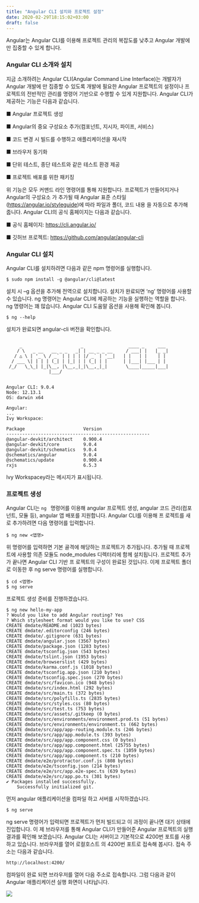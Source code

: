 ```yaml
---
title: "Angular CLI 설치와 프로젝트 설정"
date: 2020-02-29T18:15:02+03:00
draft: false
---
```


Angular는 Angular CLI를 이용해 프로젝트 관리의 복잡도를 낮추고 Angular 개발에만 집중할 수 있게 합니다.



### Angular CLI 소개와 설치

지금 소개하려는 Angular CLI(Angular Command Line Interface)는 개발자가 Angular 개발에 만 집중할 수 있도록 개발에 필요한 Angular 프로젝트의 설정이나 프로젝트의 전반적인 관리를 명령어 기반으로 수행할 수 있게 지원합니다. Angular CLI가 제공하는 기능은 다음과 같습니다.

■ Angular 프로젝트 생성

■ Angular의 중요 구성요소 추가(컴포넌트, 지시자, 파이프, 서비스)

■ 코드 변경 시 빌드를 수행하고 애플리케이션을 재시작

■ 브라우저 동기화

■ 단위 테스트, 종단 테스트와 같은 테스트 환경 제공

■ 프로젝트 배포를 위한 패키징

위 기능은 모두 커맨드 라인 명령어를 통해 지원합니다. 프로젝트가 만들어지거나 Angular의 구성요소 가 추가될 때 Angular 표준 스타일(https://angular.io/styleguide)에 따라 파일과 폴더, 코드 내용 을 자동으로 추가해 줍니다. Angular CLI의 공식 홈페이지는 다음과 같습니다.

■ 공식 홈페이지: https://cli.angular.io/

■ 깃허브 프로젝트: https://github.com/angular/angular-cli



### Angular CLI 설치

Angular CLI를 설치하려면 다음과 같은 npm 명령어를 실행합니다.

```
$ sudo npm install -g @angular/cli@latest
```

설치 시 –g 옵션을 추가해 전역으로 설치합니다. 설치가 완료되면 ‘ng’ 명령어를 사용할 수 있습니다. ng 명령어는 Angular CLI에 제공하는 기능을 실행하는 역할을 합니다. ng 명령어는 꽤 많습니다. Angular CLI 도움말 옵션을 사용해 확인해 봅니다. 

```
$ ng --help
```

설치가 완료되면 angular-cli 버전을 확인합니다.

```

     _                      _                 ____ _     ___
    / \   _ __   __ _ _   _| | __ _ _ __     / ___| |   |_ _|
   / △ \ | '_ \ / _` | | | | |/ _` | '__|   | |   | |    | |
  / ___ \| | | | (_| | |_| | | (_| | |      | |___| |___ | |
 /_/   \_\_| |_|\__, |\__,_|_|\__,_|_|       \____|_____|___|
                |___/
    

Angular CLI: 9.0.4
Node: 12.13.1
OS: darwin x64

Angular: 
... 
Ivy Workspace: 

Package                      Version
------------------------------------------------------
@angular-devkit/architect    0.900.4
@angular-devkit/core         9.0.4
@angular-devkit/schematics   9.0.4
@schematics/angular          9.0.4
@schematics/update           0.900.4
rxjs                         6.5.3
```

Ivy Workspacey라는 메시지가 표시됩니다.



### 프로젝트 생성

Angular CLI는 `ng ` 명령어를 이용해 angular 프로젝트 생성, angular 코드 관리(컴포넌트, 모듈 등), angular 앱 배포를 지원합니다.  Angular CLI를 이용해 프 로젝트를 새로 추가하려면 다음 명령어를 입력합니다.

```
$ ng new <앱명>
```

위 명령어를 입력하면 기본 골격에 해당하는 프로젝트가 추가됩니다. 추가될 때 프로젝트에 사용할 의존 모듈도 node_modules 디렉터리에 함께 설치됩니다. 프로젝트 추가가 끝나면 Angular CLI 기반 프 로젝트의 구성이 완료된 것입니다. 이제 프로젝트 폴더로 이동한 후 ng serve 명령어를 실행합니다.

```
$ cd <앱명>
$ ng serve
```

프로젝트 생성 준비를 진행하겠습니다.

```
$ ng new hello-my-app
? Would you like to add Angular routing? Yes
? Which stylesheet format would you like to use? CSS
CREATE dmdate/README.md (1023 bytes)
CREATE dmdate/.editorconfig (246 bytes)
CREATE dmdate/.gitignore (631 bytes)
CREATE dmdate/angular.json (3567 bytes)
CREATE dmdate/package.json (1283 bytes)
CREATE dmdate/tsconfig.json (543 bytes)
CREATE dmdate/tslint.json (1953 bytes)
CREATE dmdate/browserslist (429 bytes)
CREATE dmdate/karma.conf.js (1018 bytes)
CREATE dmdate/tsconfig.app.json (210 bytes)
CREATE dmdate/tsconfig.spec.json (270 bytes)
CREATE dmdate/src/favicon.ico (948 bytes)
CREATE dmdate/src/index.html (292 bytes)
CREATE dmdate/src/main.ts (372 bytes)
CREATE dmdate/src/polyfills.ts (2835 bytes)
CREATE dmdate/src/styles.css (80 bytes)
CREATE dmdate/src/test.ts (753 bytes)
CREATE dmdate/src/assets/.gitkeep (0 bytes)
CREATE dmdate/src/environments/environment.prod.ts (51 bytes)
CREATE dmdate/src/environments/environment.ts (662 bytes)
CREATE dmdate/src/app/app-routing.module.ts (246 bytes)
CREATE dmdate/src/app/app.module.ts (393 bytes)
CREATE dmdate/src/app/app.component.css (0 bytes)
CREATE dmdate/src/app/app.component.html (25755 bytes)
CREATE dmdate/src/app/app.component.spec.ts (1059 bytes)
CREATE dmdate/src/app/app.component.ts (210 bytes)
CREATE dmdate/e2e/protractor.conf.js (808 bytes)
CREATE dmdate/e2e/tsconfig.json (214 bytes)
CREATE dmdate/e2e/src/app.e2e-spec.ts (639 bytes)
CREATE dmdate/e2e/src/app.po.ts (301 bytes)
✔ Packages installed successfully.
    Successfully initialized git.
```

먼저 angular 애플리케이션을 컴파일 하고 서버를 시작하겠습니다.

```
$ ng serve
```

ng serve 명령어가 입력되면 프로젝트가 먼저 빌드되고 이 과정이 끝나면 대기 상태에 진입합니다. 이 제 브라우저를 통해 Angular CLI가 만들어준 Angular 프로젝트의 실행 결과를 확인해 보겠습니다. Angular CLI는 서버이고 기본적으로 4200번 포트를 사용하고 있습니다. 브라우저를 열어 로컬호스트 의 4200번 포트로 접속해 봅시다. 접속 주소는 다음과 같습니다. 

```
http://localhost:4200/
```

컴파일이 완료 되면 브라우저를 열어 다음 주소로 접속합니다. 그럼 다음과 같이 Angular 애플리케이션 실행 화면이 나타납니다.

![](../2-9.png)